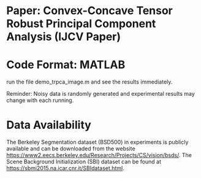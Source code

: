 # Paper: Convex-Concave Tensor Robust Principal Component Analysis (IJCV Paper)
# Code Format: MATLAB

run the file demo_trpca_image.m and see the results immediately.

Reminder: Noisy data is randomly generated and experimental results may change with each running.

# Data Availability 
The Berkeley Segmentation dataset (BSD500) in experiments is publicly available and can be downloaded from the
website https://www2.eecs.berkeley.edu/Research/Projects/CS/vision/bsds/. The Scene Background Initialization (SBI) 
dataset can be found at https://sbmi2015.na.icar.cnr.it/SBIdataset.html.
